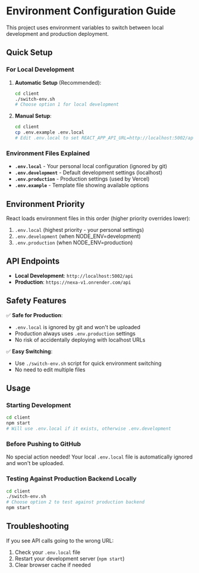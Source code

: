 # Environment Configuration Guide

This project uses environment variables to switch between local development and production deployment.

## Quick Setup

### For Local Development

1. **Automatic Setup** (Recommended):
   ```bash
   cd client
   ./switch-env.sh
   # Choose option 1 for local development
   ```

2. **Manual Setup**:
   ```bash
   cd client
   cp .env.example .env.local
   # Edit .env.local to set REACT_APP_API_URL=http://localhost:5002/api
   ```

### Environment Files Explained

- **`.env.local`** - Your personal local configuration (ignored by git)
- **`.env.development`** - Default development settings (localhost)
- **`.env.production`** - Production settings (used by Vercel)
- **`.env.example`** - Template file showing available options

## Environment Priority

React loads environment files in this order (higher priority overrides lower):
1. `.env.local` (highest priority - your personal settings)
2. `.env.development` (when NODE_ENV=development)
3. `.env.production` (when NODE_ENV=production)

## API Endpoints

- **Local Development**: `http://localhost:5002/api`
- **Production**: `https://nexa-v1.onrender.com/api`

## Safety Features

✅ **Safe for Production**: 
- `.env.local` is ignored by git and won't be uploaded
- Production always uses `.env.production` settings
- No risk of accidentally deploying with localhost URLs

✅ **Easy Switching**:
- Use `./switch-env.sh` script for quick environment switching
- No need to edit multiple files

## Usage

### Starting Development
```bash
cd client
npm start
# Will use .env.local if it exists, otherwise .env.development
```

### Before Pushing to GitHub
No special action needed! Your local `.env.local` file is automatically ignored and won't be uploaded.

### Testing Against Production Backend Locally
```bash
cd client
./switch-env.sh
# Choose option 2 to test against production backend
npm start
```

## Troubleshooting

If you see API calls going to the wrong URL:
1. Check your `.env.local` file
2. Restart your development server (`npm start`)
3. Clear browser cache if needed
